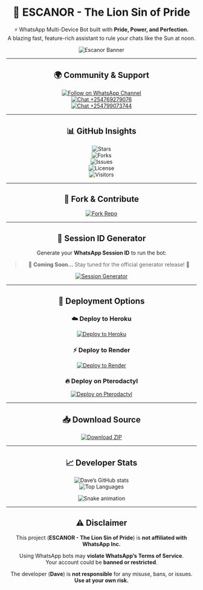 <div align="center">

# 🦁 ESCANOR - The Lion Sin of Pride

⚡ WhatsApp Multi-Device Bot built with **Pride, Power, and Perfection.**  
A blazing fast, feature-rich assistant to rule your chats like the Sun at noon.  

![Escanor Banner](https://files.catbox.moe/0r0xfv.jpeg)

---

## 🌍 Community & Support

[![Follow on WhatsApp Channel](https://img.shields.io/badge/Follow-WhatsApp%20Channel-25D366?style=for-the-badge&logo=whatsapp)](https://whatsapp.com/channel/0029VavpWUvGk1Fkbzz0vz0v)  
[![Chat +254769279076](https://img.shields.io/badge/Chat-%2B254769279076-25D366?style=for-the-badge&logo=whatsapp)](https://wa.me/254769279076)  
[![Chat +254799073744](https://img.shields.io/badge/Chat-%2B254799073744-25D366?style=for-the-badge&logo=whatsapp)](https://wa.me/254799073744)

---

## 📊 GitHub Insights  

![Stars](https://img.shields.io/github/stars/Davemiracle01/ESCANOR-lion-sin-of-pride?style=for-the-badge&color=gold)  
![Forks](https://img.shields.io/github/forks/Davemiracle01/ESCANOR-lion-sin-of-pride?style=for-the-badge&color=blueviolet)  
![Issues](https://img.shields.io/github/issues/Davemiracle01/ESCANOR-lion-sin-of-pride?style=for-the-badge&color=red)  
![License](https://img.shields.io/github/license/Davemiracle01/ESCANOR-lion-sin-of-pride?style=for-the-badge&color=green)  
![Visitors](https://komarev.com/ghpvc/?username=Davemiracle01&label=Profile%20Views&color=0e75b6&style=for-the-badge)

---

## 🍴 Fork & Contribute  

[![Fork Repo](https://img.shields.io/badge/Fork-Our%20Repo-blueviolet?style=for-the-badge&logo=github)](https://github.com/Davemiracle01/ESCANOR-lion-sin-of-pride/fork)

---

## 🎉 Session ID Generator  

Generate your **WhatsApp Session ID** to run the bot:  

> 🚧 **Coming Soon...** Stay tuned for the official generator release! 🚧  

[![Session Generator](https://img.shields.io/badge/Session%20ID-Coming%20Soon-FFD700?style=for-the-badge&logo=whatsapp&logoColor=white)](YOUR-SESSION-ID-GENERATOR-LINK-HERE)

---

## 🚀 Deployment Options  

### ☁️ Deploy to Heroku  
[![Deploy to Heroku](https://www.herokucdn.com/deploy/button.svg)](https://heroku.com/deploy?template=https://github.com/Davemiracle01/ESCANOR-lion-sin-of-pride)

### ⚡ Deploy to Render  
[![Deploy to Render](https://render.com/images/deploy-to-render-button.svg)](https://render.com/deploy?repo=https://github.com/Davemiracle01/ESCANOR-lion-sin-of-pride)

### 🔥 Deploy on Pterodactyl  
[![Deploy on Pterodactyl](https://img.shields.io/badge/Deploy%20on-Pterodactyl-orange?style=for-the-badge&logo=serverless)](https://github.com/Davemiracle01/ESCANOR-lion-sin-of-pride#pterodactyl-deployment-guide)

---

## 📥 Download Source  

[![Download ZIP](https://img.shields.io/badge/Download-ZIP-blue?style=for-the-badge&logo=github)](https://github.com/Davemiracle01/ESCANOR-lion-sin-of-pride/archive/refs/heads/main.zip)

---

## 📈 Developer Stats  

![Dave’s GitHub stats](https://github-readme-stats.vercel.app/api?username=Davemiracle01&show_icons=true&theme=radical)  
![Top Languages](https://github-readme-stats.vercel.app/api/top-langs/?username=Davemiracle01&layout=compact&theme=radical)  

![Snake animation](https://github.com/Davemiracle01/Davemiracle01/blob/output/github-contribution-grid-snake.svg)

---

## ⚠️ Disclaimer  

This project (**ESCANOR - The Lion Sin of Pride**) is **not affiliated with WhatsApp Inc.**  

Using WhatsApp bots may **violate WhatsApp’s Terms of Service**.  
Your account could be **banned or restricted**.  

The developer (**Dave**) is **not responsible** for any misuse, bans, or issues.  
**Use at your own risk.**

</div>


